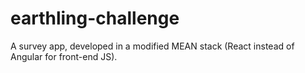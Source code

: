 # earthling-challenge
A survey app, developed in a modified MEAN stack (React instead of Angular for front-end JS).
